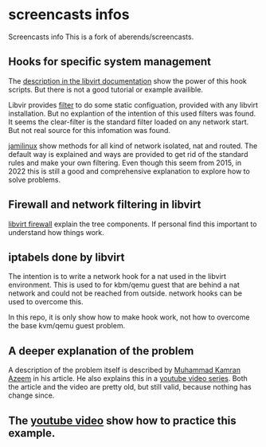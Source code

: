 # screencasts infos 
Screencasts info
This is a fork of aberends/screencasts. 

## Hooks for specific system management

The [description in the libvirt documentation](https://libvirt.org/hooks.html#custom-event-scripts) show the power of this hook scripts. But there is not a good tutorial or example availible.

Libvir provides [filter](https://libvirt.org/formatnwfilter.html#goals) to do some static configuation, provided with any libvirt installation. But no explantion of the intention of this used filters was found. It seems the clear-filter is the standard filter loaded on any network start. But not real source for this infomation was found.

[jamilinux](https://jamielinux.com/docs/libvirt-networking-handbook/nat-based-network.html#nat-limitations) show methods for all kind of network isolated, nat and routed. The default way is explained and ways are provided to get rid of the standard rules and make your own filtering. 
Even though this seem from 2015, in 2022 this is still a good and comprehensive explanation to explore how to solve problems.

## Firewall and network filtering in libvirt
[libvirt firewall](https://libvirt.org/firewall.html) explain the tree components. If personal find this important to understand how things work.

## iptabels done by libvirt

The intention is to write a network hook for a nat used in the libvirt environment. This is used to for kbm/qemu guest that are behind a nat network and could not be reached from outside. network hooks can be used to overcome this.

In this repo, it is only show how to make hook work, not how to overcome the base kvm/qemu guest problem. 

## A deeper explanation of the problem
A description of the problem itself is described by [Muhammad Kamran Azeem](https://cooker.wbitt.com/index.php/XEN,_KVM,_Libvirt_and_IPTables) in his article. He also explains this in a [youtube video series](https://www.youtube.com/watch?v=WXCo3KOCu8o). Both the article and the video are pretty old, but still valid, because nothing has change since.

## The  [youtube video](https://www.youtube.com/watch?v=qazma4WMFEM&t=182) show how to practice this example.
